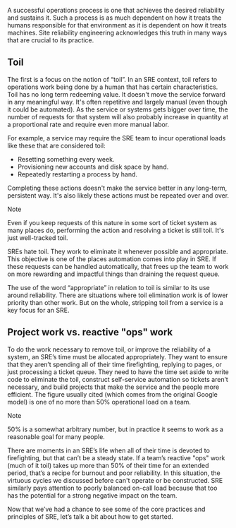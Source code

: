 A successful operations process is one that achieves the desired reliability and sustains it. Such a process is as much dependent on how it treats the humans responsible for that environment as it is dependent on how it treats machines. Site reliability engineering acknowledges this truth in many ways that are crucial to its practice.

## Toil

The first is a focus on the notion of “toil”. In an SRE context, toil refers to operations work being done by a human that has certain characteristics. Toil has no long term redeeming value. It doesn't move the service forward in any meaningful way. It's often repetitive and largely manual (even though it could be automated). As the service or systems gets bigger over time, the number of requests for that system will also probably increase in quantity at a proportional rate and require even more manual labor.

For example, a service may require the SRE team to incur operational loads like these that are considered toil:

- Resetting something every week.
- Provisioning new accounts and disk space by hand.
- Repeatedly restarting a process by hand.

Completing these actions doesn't make the service better in any long-term, persistent way. It's also likely these actions must be repeated over and over.

> [!NOTE]
> Even if you keep requests of this nature in some sort of ticket system as many places do, performing the action and resolving a ticket is still toil. It's just well-tracked toil.

SREs hate toil. They work to eliminate it whenever possible and appropriate. This objective is one of the places automation comes into play in SRE. If these requests can be handled automatically, that frees up the team to work on more rewarding and impactful things than draining the request queue.

The use of the word “appropriate” in relation to toil is similar to its use around reliability. There are situations where toil elimination work is of lower priority than other work. But on the whole, stripping toil from a service is a key focus for an SRE.

## Project work vs. reactive "ops" work

To do the work necessary to remove toil, or improve the reliability of a system, an SRE’s time must be allocated appropriately. They want to ensure that they aren’t spending all of their time firefighting, replying to pages, or just processing a ticket queue. They need to have the time set aside to write code to eliminate the toil, construct self-service automation so tickets aren’t necessary, and build projects that make the service and the people more efficient. The figure usually cited (which comes from the original Google model) is one of no more than 50% operational load on a team.

> [!NOTE]
> 50% is a somewhat arbitrary number, but in practice it seems to work as a reasonable goal for many people.

There are moments in an SRE’s life when all of their time is devoted to firefighting, but that can’t be a steady state. If a team’s reactive "ops" work (much of it toil) takes up more than 50% of their time for an extended period, that’s a recipe for burnout and poor reliability. In this situation, the virtuous cycles we discussed before can't operate or be constructed. SRE similarly pays attention to poorly balanced on-call load because that too has the potential for a strong negative impact on the team.

Now that we’ve had a chance to see some of the core practices and principles of SRE, let’s talk a bit about how to get started.
